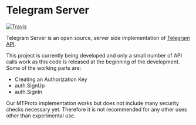 # Telegram Server

[![Travis](https://travis-ci.org/aykutalparslan/Telegram-Server.svg)](https://travis-ci.org/aykutalparslan/Telegram-Server)

Telegram Server is an open source, server side implementation of [Telegram API].

This project is currently being developed and only a small number of API calls work as this code is released at the beginning of the development. Some of the working parts are:

  - Creating an Authorization Key
  - auth.SignUp
  - auth.SignIn

Our MTProto implementation works but does not include many security checks necessary yet. Therefore it is not recommended for any other uses other than experimental use.

   [Telegram API]: <https://core.telegram.org/api>